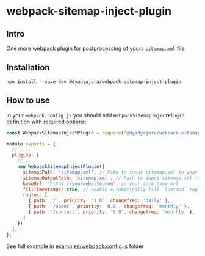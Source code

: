 # webpack-sitemap-inject-plugin

## Intro

One more webpack plugin for postprocessing of yours `sitemap.xml` file.

## Installation

    npm install --save-dev @dyadyajora/webpack-sitemap-inject-plugin

## How to use

In your `webpack.config.js` you should add `WebpackSitemapInjectPlugin` definition with required options:

```js
const WebpackSitemapInjectPlugin = require("@dyadyajora/webpack-sitemap-inject-plugin");

module.exports = {
  // ....
  plugins: [
    //...
    new WebpackSitemapInjectPlugin({
      sitemapPath: 'sitemap.xml', // Path to input sitemap.xml in your outputs
      sitemapOutputPath: 'sitemap.xml', // Path to input sitemap.xml (overrides existing input by default)
      baseUrl: 'https://yourwebsite.com', // your site base url
      fillTimestamps: true, // enable automatically fill `lastmod` tag with current timestamp
      routes: [
        { path: '/', priority: '1.0', changefreq: 'daily' },
        { path: '/about', priority: '0.9', changefreq: 'monthly' },
        { path: '/contact', priority: '0.9', changefreq: 'monthly' },
      ]
    }),
  ],
};

```

See full example in [examples/webpack.config.js](https://github.com/dyadyaJora/webpack-sitemap-inject-plugin/blob/main/examples/webpack.config.js) folder